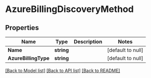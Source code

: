 # AzureBillingDiscoveryMethod

## Properties
Name | Type | Description | Notes
------------ | ------------- | ------------- | -------------
**Name** | **string** |  | [default to null]
**AzureBillingType** | **string** |  | [default to null]

[[Back to Model list]](../README.md#documentation-for-models) [[Back to API list]](../README.md#documentation-for-api-endpoints) [[Back to README]](../README.md)


